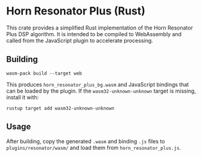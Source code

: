# Horn Resonator Plus (Rust)

This crate provides a simplified Rust implementation of the Horn Resonator Plus DSP algorithm. It is intended to be compiled to WebAssembly and called from the JavaScript plugin to accelerate processing.

## Building

```
wasm-pack build --target web
```

This produces `horn_resonator_plus_bg.wasm` and JavaScript bindings that can be loaded by the plugin. If the `wasm32-unknown-unknown` target is missing, install it with:

```
rustup target add wasm32-unknown-unknown
```

## Usage

After building, copy the generated `.wasm` and binding `.js` files to `plugins/resonator/wasm/` and load them from `horn_resonator_plus.js`.

